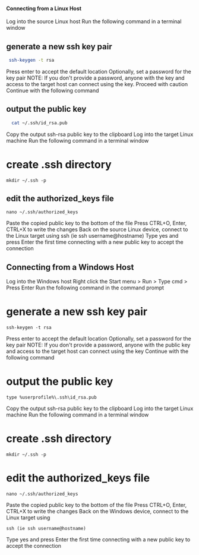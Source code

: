 #### Connecting from a Linux Host
Log into the source Linux host
Run the following command in a terminal window
## generate a new ssh key pair
 ```bash
  ssh-keygen -t rsa
 ```
Press enter to accept the default location
Optionally, set a password for the key pair
NOTE: If you don't provide a password, anyone with the key and access to the target host can connect using the key. Proceed with caution
Continue with the following command
## output the public key
```bash
  cat ~/.ssh/id_rsa.pub
```
Copy the output ssh-rsa public key to the clipboard
Log into the target Linux machine
Run the following command in a terminal window
# create .ssh directory
```
mkdir ~/.ssh -p
```
## edit the authorized_keys file
```
nano ~/.ssh/authorized_keys
```
Paste the copied public key to the bottom of the file
Press CTRL+O, Enter, CTRL+X to write the changes
Back on the source Linux device, connect to the Linux target using ssh (ie ssh username@hostname)
Type yes and press Enter the first time connecting with a new public key to accept the connection
## Connecting from a Windows Host
Log into the Windows host
Right click the Start menu > Run > Type cmd > Press Enter
Run the following command in the command prompt
# generate a new ssh key pair
```
ssh-keygen -t rsa
```
Press enter to accept the default location
Optionally, set a password for the key pair
NOTE: If you don't provide a password, anyone with the public key and access to the target host can connect using the key
Continue with the following command
# output the public key
```
type %userprofile%\.ssh\id_rsa.pub
```
Copy the output ssh-rsa public key to the clipboard
Log into the target Linux machine
Run the following command in a terminal window
# create .ssh directory
```
mkdir ~/.ssh -p
```
# edit the authorized_keys file
```
nano ~/.ssh/authorized_keys
```
Paste the copied public key to the bottom of the file
Press CTRL+O, Enter, CTRL+X to write the changes
Back on the Windows device, connect to the Linux target using 
```
ssh (ie ssh username@hostname)
```
Type yes and press Enter the first time connecting with a new public key to accept the connection
